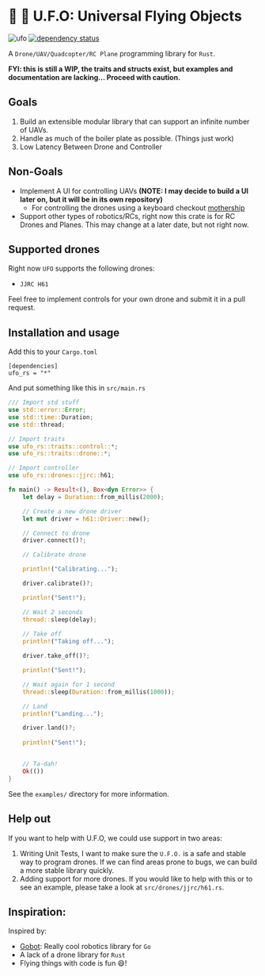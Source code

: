 # 🚀 👾  U.F.O: Universal Flying Objects

![ufo](https://docs.rs/ufo_rs/badge.svg) [![dependency status](https://deps.rs/repo/github/ajmwagar/ufo/status.svg)](https://deps.rs/repo/github/ajmwagar/ufo)

A `Drone/UAV/Quadcopter/RC Plane` programming library for `Rust`.

__FYI: this is still a WIP, the traits and structs exist, but examples and documentation are lacking... Proceed with caution.__

## Goals

1. Build an extensible modular library that can support an infinite number of UAVs.
2. Handle as much of the boiler plate as possible. (Things just work)
3. Low Latency Between Drone and Controller

## Non-Goals

- Implement A UI for controlling UAVs __(NOTE: I may decide to build a UI later on, but it will be in its own repository)__
  - For controlling the drones using a keyboard checkout [mothership](https://github.com/ajmwagar/mothership)
- Support other types of robotics/RCs, right now this crate is for RC Drones and Planes. This may change at a later date, but not right now.

## Supported drones

Right now `UFO` supports the following drones:
- `JJRC H61`

Feel free to implement controls for your own drone and submit it in a pull request.

## Installation and usage

Add this to your `Cargo.toml`

```
[dependencies]
ufo_rs = "*"
```

And put something like this in `src/main.rs`

```rust
/// Import std stuff
use std::error::Error;
use std::time::Duration;
use std::thread;

// Import traits
use ufo_rs::traits::control::*;
use ufo_rs::traits::drone::*;

// Import controller
use ufo_rs::drones::jjrc::h61;

fn main() -> Result<(), Box<dyn Error>> {
    let delay = Duration::from_millis(2000);

    // Create a new drone driver
    let mut driver = h61::Driver::new();

    // Connect to drone
    driver.connect()?;

    // Calibrate drone 

    println!("Calibrating...");

    driver.calibrate()?;

    println!("Sent!");

    // Wait 2 seconds
    thread::sleep(delay);
    
    // Take off
    println!("Taking off...");

    driver.take_off()?;

    println!("Sent!");

    // Wait again for 1 second
    thread::sleep(Duration::from_millis(1000));

    // Land
    println!("Landing...");

    driver.land()?;
    
    println!("Sent!");


    // Ta-dah!
    Ok(())
}

```

See the `examples/` directory for more information.

## Help out

If you want to help with U.F.O, we could use support in two areas:

1. Writing Unit Tests, I want to make sure the `U.F.O.` is a safe and stable way to program drones. If we can find areas prone to bugs, we can build a more stable library quickly. 
2. Adding support for more drones. If you would like to help with this or to see an example, please take a look at `src/drones/jjrc/h61.rs`. 

## Inspiration:

Inspired by:

- [Gobot](https://gobot.io): Really cool robotics library for `Go`
- A lack of a drone library for `Rust`
- Flying things with code is fun 😄!
